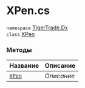 
# XPen.cs
`namespace` [TigerTrade.Dx](../TigerTrade.Dx.md)  
    `class` [XPen](../../XPen.cs.md)

### Методы
| Название | Описание |
| --- | --- |
| [`XPen`](./Методы/XPen.md) | *Описание* |
